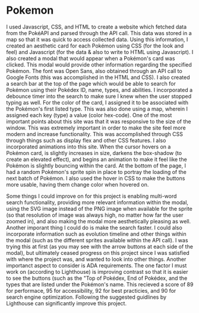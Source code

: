 # Pokemon

I used Javascript, CSS, and HTML to create a website which fetched data from the PokéAPI and parsed through the API call. This data was stored in a map so that it was quick to access collected data. Using this information, I created an aesthetic card for each Pokémon using CSS (for the look and feel) and Javascript (for the data & also to write to HTML using Javascript). I also created a modal that would appear when a Pokémon's card was clicked. This modal would provide other information regarding the specified Pokémon. The font was Open Sans, also obtained through an API call to Google Fonts (this was accomplished in the HTML and CSS). I also created a search bar at the top of the page which would be able to search for Pokémon using their Pokédex ID, name, types, and abilities. I incorporated a debounce timer into the search to make sure I knew when the user stopped typing as well. For the color of the card, I assigned it to be associated with the Pokémon's first listed type. This was also done using a map, wherein I assigned each key (type) a value (color hex-code). One of the most important points about this site was that it was responsive to the size of the window. This was extremely important in order to make the site feel more modern and increase functionality. This was accomplished through CSS through things such as display flex and other CSS features. I also incorporated animations into this site. When the cursor hovers on a Pokémon card, is slightly increases in size, darkens the box-shadow (to create an elevated effect), and begins an animation to make it feel like the Pokémon is slightly bouncing within the card. At the bottom of the page, I had a random Pokémon's sprite spin in place to portray the loading of the next batch of Pokémon. I also used the hover in CSS to make the buttons more usable, having them change color when hovered on. 

Some things I could improve on for this project is enabling multi-word search functionality, providing more relevant information within the modal, using the SVG image instead of the PNG image when available for the sprite (so that resolution of image was always high, no matter how far the user zoomed in), and also making the modal more aesthetically pleasing as well. Another imporant thing I could do is make the search faster. I could also incorporate information such as evolution timeline and other things within the modal (such as the different sprites available within the API call). I was trying this at first (as you may see with the arrow buttons at each side of the modal), but ultimately ceased progress on this project since I was satisfied with where the project was, and wanted to look into other things. Another importanct aspect to consider is ADA requirements. The one factor I must work on (according to Lighthouse) is improving contrast so that it is easier to see the buttons (such as the "Top of Pokédex, End of Pokédex, and the types that are listed under the Pokémon's name. This recieved a score of 89 for performace, 95 for accessibility, 92 for best practicies, and 90 for search engine optimization. Following the suggested guidlines by Lighthouse can significantly improve this project.
